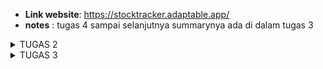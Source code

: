 - **Link website**: https://stocktracker.adaptable.app/
- **notes** : tugas 4 sampai selanjutnya summarynya ada di dalam tugas 3 
<details>
<summary> TUGAS 2</summary>
# 1. Jelaskan bagaimana cara kamu mengimplementasikan checklist di atas secara step-by-step (bukan hanya sekadar mengikuti tutorial).
- membuat direktori baru dapat menggunakan command prompt dengan mkdir / membuat folder langsung di laptop
- pada saat sudah cd ke directory StockTracker buat virtual environtment dengan menjalankan di command prompt
   python -m venv env
   env\Scripts\activate.bat
- menyiapkan dependencies , dengan membuat berkas requirements.txt dan menambahkan beberapa dependencies
- selanjutnya menjalankan virtual enviroment dengan mengawali perintah
   pip install -r requirements.txt
- buat proyek django dengan perintah 
   django-admin startproject StockTracker .
- menambahkan * di settings.py 
   ALLOWED_HOSTS = ["*"]
   menjalankan python manage.py runserver
- membuat repository github dengan nama Stock-Tracker dan menambahkan berkas .gitignore
- melakukan add , commit dan push 
- membuat deployment repository Stock-Tracker di Adaptable.io
- membuat aplikasi main dalam proyek Stock-Tracker , dengan menggunakan perintah 
   python manage.py startapp main
- merevisi code berikut di file settings.py
   INSTALLED_APPS = [
   ...,
   'main',
   ...
   ]
- Mengisi berkas HTML sesuai view yang diinginkan di butuhkan dengan membuat direktori baru bernama templates 
   dan mengisi file main.html
- mengubah berkas model sesuai di soal
- menjalankan perintah python manage.py makemigrations lalu python manage.py migrate
- mengintegrasikan komponen pada mvp dan memodifikasi templates
- mengonfigurasikan routing url dengan membuat berkas urls.py pada direktori main dan mengisi kode urls.py
- menambahkan unit test dengan mengisi berkas tests.py 
- mengisi readme sesuai dengan pertanyaan soal di vscode
- melakukan git add . , commit dan push

   

# 2. Buatlah bagan yang berisi request client ke web aplikasi berbasis Django beserta responnya dan jelaskan pada bagan tersebut kaitan antara urls.py, views.py, models.py, dan berkas html.
   
![Bagan request client](INGLES.jpg)

# 3. Jelaskan mengapa kita menggunakan virtual environment? Apakah kita tetap dapat membuat aplikasi web berbasis Django tanpa menggunakan virtual environment?

- **alasan mengapa menggunakan virtual environtment**
penggunaan virtual environtment bertujuan untuk mengisolasi dan mengelola dependensi pada proyek serta untuk menghindari konflik antara paket Python yang berbeda dalam proyek yang berbeda berikut beberapa alasannya yang lebih spesifik :
   - Isolasi Depedensi : hal ini bertujuan agar berbagai proyek memiliki kemungkinan untuk menggunakan versi paket 
     yang berbeda dan tidak diinginkan adanya konflik diantara mereka.
   - Kebersihan : dapat dengan mudah menghapus atau mengganti dependensi proyek tanpa mempengaruhi sistem python 
     secara general.
   - Kemudahan mengelolo proyek : hal ini karena dapan dengan mudah untuk membuat mengaktifkan, dan menonaktifkan 
     lingkungan virtual, sehingga proyek tetap teratur dan bersih.

- **membuat aplikasi tanpa django virtual environtment**
   - pembuatan aplikasi tanpa menggunakan vitual environtment dapat dilakukan namun bukan praktik yang disarankan karena ada negatif sidenya.Berikut adalah negatif sidenya yaitu keterbatasan izin, penggunaan lingkungan global, pengembangan yang masih sederhana

# 4. Jelaskan apakah itu MVC, MVT, MVVM dan perbedaan dari ketiganya.
   
## MVC ( Model-View-Controller)
### Pengertian 
   suatu model yang seringkali digunakan oleh para pengembang software
### Komponen
- **Model**
berisi logika bisnis dan status data yang ada di dalam aplikasi.komponen ini bertugas untuk mendapatkan dan memanipulasi data, berkomunikasi dengan kontroller, berinteraksi dengan database, terkadang memperbarui tampilan dari aplikasi yang dikembangkan.
- **View**
komponen ini berhubungan dengan antarmuka pengguna yang terdiri dari HTML/CSS.XML. Komponen ini berkomunikasi dengan pengontrol dan terkadang berinteraksi dengan model.Viw berkerja sama dengan controller untuk menciptakan tampilan dinamis pada aplikasi yang dikembangkan.Tugas lain dari komponen ini untuk menyajikan data yang sesuai untuk pengguna.
- **Controller**
suatu aktivitas/fragmen yang berfungsi sebagai komunikator antara view dan model. Komponen ini membutuhkan suatu input pengguna dari layanan view/REST.Setelah itu, Permintaan "Get Data" diproses dari model dan diteruskan ke view untuk ditampilkan ke pengguna.
- **Perbedaan**
Dalam MVC, Controller berperan sebagai perantara antara Model dan View. View dan Model tidak mengetahui satu sama lain. Ini adalah pola desain yang paling umum dalam pengembangan web tradisional.
![Bagan Model View Controller](image.png)

## MVT (Model-View-Template)
### Pengertian
memiliki kemiripan dengan Model-View-Controller (MVC), MVT memiliki beberapa perbedaan konseptual.
### Komponen
- **Model**
memiliki kemiripan dengan model dalam pola Model-View- Controller, bertanggungjawab untuk mengelola data aplikasi, termasuk struktur basis data, validasi data, dan operasi yang berkaitan dengan data.
- **View**
mirip dengan View dalam MVC, bertnggung jawab untuk menampilkan data kepada pengguna.
- **Template**
mengatur bagaimana data dari model disajikan dalam View.
- **Perbedaan**
MVT adalah pola desain yang lebih umum digunakan dalam kerangka kerja Django untuk pengembangan web    dengan bahasa pemrograman Python.Perbedaan utama adalah penggunaan Template sebagai pengganti Controller.

## MVVM (Model-View-ViewModel)
### Pengertian 
merupakan gabungan dari MVC dan MVP. MVVM awalnya digunakan di dalam windows Presentation Foundation  (WPF) dan Silverlight, yang secara resmi diumumkan pada tahun 2005 oleh John Grossman dalam sebuah posting blog tentang Avalon. Pola yang digunakan berdasarkan gabungan dari MVC dan MVP mencoba untuk lebih jelas dalam memisahkan pengembangan UI dari logika bisnis dan perilaku dalam aplikasi.
### Komponen 
- **Model**
Model yang digunakan mirip dengan model pada MVC, dimana model tersebut terdiri dari data dasar yang digunakan untuk menjalankan perangkat lunak.
- **View**
View digunakan sebagai antarmuka grafis antara pengguna dan pola desain, serta menampilkan output dari data yang telah diproses. View yang digunakan MVVM mirip dengan View yang digunakan dalam MVC.
- **ViewModel**
suatu abtraksi dari View, lalu di sisi yang lain, sebagai penyedia pembungkus data model untuk ditautkan. ViewModel terdiri dari Model yang diubah menjadi View, dan berisi perintah yang dapat digunakan oleh View untuk mempengaruhi Model.
- **Perbedaan** 
MVVM memisahkan tugas Controller dalam MVX dengan menggunakan ViewModel. Hal ini lebih umum digunakan dalam pengembangan aplikasi berbasis antarmuka pengguna (UI), seperti aplikasi mobile atau desktop, dan membantu memisahkan logika bisnis dari tampilan degan lebih baik.


### Kesimpulan
Perbedaan utama antara ketiganya adalah bagaimana masing masing model mengatur aliran data dan tindakan dalam aplikasi.
</details> 

<details>
<summary> TUGAS 3</summary>

# 1. Apa perbedaan antara form POST dan form GET dalam Django?
## Metode Pengiriman Data
- **Form POST**
Data dikirim sebagai bagian dari tubuh permintaan HTTP. Data ini tidak terlihat dalam URL dan biasanya digunakan untuk mengirim data sensitif seperti kata sandi atau data yang panjang.
- **Form GET**
Data dikirimkan sebagai parameter yang terlihat dalam URL.Ini biasanya digunakan untuk mengambil data dari server dengan cara yang bersifat idempoten.
## Tampilan data pada URL
- **Form POST**
Data tidak terlihat pada URL sehingga lebih aman dan tidak terbaca oleh pengguna yang melihat histori peramban atau log server.
- **Form GET**
Data terlihat pada URL dan dapat terlihat oleh siapa saja yang melihat URL.
## Jumlah data yang bisa dikirim
- **Form POST**
Dapat mengirimkan jumlah data yang lebih besar deng form POST karena data dikirim sebagai bagian dari tubuh permintaan HTTP.
- **Form GET**
Terdapat batasan pada jumlah data yang dapat dikirimkan dengn form GET karena data harus ditambahkan ke dalam URL. 
## Keamanan
- **Form POST**
Lebih aman untuk mengirim data sensitif karena data tidak terlihat pada URL dan tidak terjadi pencurian data melalui URL
- **Form GET**
Lebih tidak aman untuk data sensitif karena data terlihat pada URL dan dapat dengan mudah diakses oleh pihak ketiga


# 2. Apa perbedaan utama antara XML, JSON, dan HTML dalam konteks pengiriman data?
## Struktur dan Notasi
- **XML**
memiliki sintaks yang lebih kaku dan kompleks dibandingkan JSON dan HTML. XML biasanya digunakan untuk pertukaran data yang terstruktur dengan tipe data yang didefinisikan sendiri.
- **JSON**
memiliki format yang lebih ringan dan mudah dibaca dengan menggunakan pasangan nama/kunci dan nilai.
- **HTML**
Bahasa markup khusus untuk membuat dokumen web dan digunakan untuk merancang tampilan serta struktur web, bukan untuk pertukaran data mentah
## Tujuan Utama
- **XML**
Digunakan untuk pertukaran data terstruktur yang kompleks antara sistem yang berbeda.
- **JSON**
Digunakan untuk pertukaran data ringan, terutama dalam konteks pengembangan web dan API.
- **HTML**
Digunakan untuk membuat tampilan halaman web dan mengatur tampilan konten.
## Flexibility
- **XML**
Lebih fleksibel dalam hal mendefinisikan struktur data yang kustom. Anda dapat membuat skema XML sesuai dengan kebutuhan Anda.
- **JSON**
Lebih sederhana dalam hal struktur dan lebih cocok untuk data yang berurutan atau hirarkis, seperti daftar atau objek bersarang.
- **HTML**
Lebih terbatas pada tampilan halaman web, dengan struktur yang telah ditentukan seperti elemen <div>, <p>, atau <table>.
## Mendukung tipe data
- **XML**
Dukungan yang lebih baik untuk tipe data yang kompleks melalui skema XML.
- **JSON**
Mendukung tipe data yang sederhana seperti string, angka, boolean, array dan objek.
- **HTML**
Tidak dirancang untuk menyimpan data dalam tipe data yang berarti karena digunakan untuk merancang tampilan web.

# 3. Mengapa JSON sering digunakan dalam pertukaran data antara aplikasi web modern?
- Memiliki format yang ringan dan mudah dibaca oleh manusia dengan cara menggabungkan pasangan nama/kunci dan nilai yang sederhana dalam struktur yang intuitif.
- sangat mudah di integrasikan denga kode JavaScript.
- Dapat dengan mudha mengonversi data JSON kedalam objek atau struktur data yang sesuai degan bahasa pemrograman yang digunakan server atau klien.
- memiliki format terbuka dan tidak memiliki ketergantungan pada platform tertentu.
- mendukung tipe data yang umum digunakan.
- JSON dapat digunakan untuk mengirim berbagai jenis konten
- Dapat digunakan untuk mengirim data dari server ke klien begitupun sebaliknya.
- memiliki format yang cocok untuk digunakan dalam API REST.
# 4. Jelaskan bagaimana cara kamu mengimplementasikan checklist di atas secara step-by-step (bukan hanya sekadar mengikuti tutorial).
- Menjalankan virtual environtment
- mengubah path pada StockTracker di file urls.py menjadi 
urlpatterns = [
path('', include('main.urls')),
path('admin/', admin.site.urls),
]
- membuat folder templates dan membuat file base.html dan di isi
- mengubah 'DIRS': [BASE_DIR / 'templates'], pada subdirektori stocktracker di setting.py
- membuat berkas baru degan nama forms.py dan menyesuaikan strukturnya
- pada berkas views.py di folder main import 
from django.http import HttpResponseRedirect
from main.forms import ProductForm
from django.urls import reverse

dan menambah fungsi create_product yang menerima parameter request
- mengubah fungsi show_main pada berkas views.py dengan menambahkan products = Product.objects.all() dan 'products': products di dalam context pada fungsi 
- menambahkan import fungsi create product pada urls.py di folder main
- menambahkan path url ke urlpatterns pada urls.py di main
- buat berkas baru create_product.html pada direktori main/templates dan mengisi kode sesuai dengan keinginan soal
- menambahkan kode {% block content %} pada main.html
- mengembalikan data dalam bentuk xml dengan mengimport httpResponse dan Serialize pada views.py dan membuat fungsi sho_xml dengan parameter request dan menambahkan return function
- mengimport fungsi yang sudah di buat pada urls.py di folder main dan menambahkan path url kedalam urlpatterns
- mengembalikan data dalam bentuk json dengn membuat fungsi show_json yang menerima parameter request en menyimpan variabel di data , setelah otu tambahkan return function berupa httpResponse dan mengimport show_json pada urls.py di folder main , setelah itu path juga ditambahkan
- mengembalikan data berdasarkan id dalam bentuk XML dan JSON dengan cara membuat fungsi show_xml_by_id dan show_json_by_id pafa views.py di folder main , setelah itu membuat variabel fungsi dengan menyimpan hasil query dengan id tertentu. setelah itu menambahkan return function berupa HttpResponse yang berisi padara data hasil query yang sudah diserialisasi dan parameter content_type dengan value "application/xml" (untuk format XML) atau "application/json" (untuk format JSON).
- mengimport fungsi yang tadi di buat di file urls.py pada folder main dan menambahkan path url ke dalam urlpatterns.
- melakukan deployment
# 5. Mengakses kelima URL di poin 2 menggunakan Postman, membuat screenshot dari hasil akses URL pada Postman, dan menambahkannya ke dalam README.md.
![json-id hasil akses](json-id.jpeg)
![json hasil akses](json.jpeg)
![xml-id hasil akses](xml-id.jpeg)
![xml hasil akses](xml.jpeg)
![localhost hasil akses](localhost.jpeg)
</details> 

<details>
<summary> TUGAS 4 </summary>

# 1. Apa itu Django UserCreationForm, dan jelaskan apa kelebihan dan kekurangannya?
## Pengertian 
- form ini digunakan untuk membuat formulir pendaftan atau registrasi pengguna dalam aplikasi web yang dibangun dengan Django. Form ini telah disertakan dalam modul "django.contrib.auth.forms" dan dirancang khusus untuk membuat pengguna baru dengan informasi seperti username, password, dan email. Dengan menggunakan "UserCreationForm" , kita dapat mengintegrasikan sistem otentikasi pengguna yang kuat dan aman ke dalam aplikasi web tanpa harus menulis kode pendaftaran pengguna dari awal
## Kelebihan :
- **Sederhana dan cepat**
Mudah digunakan tanpa penulisan kode pendaftaran manual.
- **keamanan Terintegrasi**
Menerapkan keamanan otentikasi dan proteksi sesi bawaan Django.
- **kustomisasi mudah**
Biisa disesuaikan dengan tambahan bidang atau validasi khusus.
## Kekurangan :
- **Tidak sesuai semua kasus**
Tidak cocok untuk aplikasi dengan pendaftaran kustom atau kompleks.
- **Terbatas dalam Fungsi**
Fokus pada informasi dasar pengguna seperti username dan kata sandi.
- **Tampilan mungkin perlu disesuaikan**
Tampilan default mungkin tidak sesuai dengan aplikasi.
# 2. Apa perbedaan antara autentikasi dan otorisasi dalam konteks Django, dan mengapa keduanya penting?
- **Autentikasi**
- Proses verifikasi identitas pengguna
- Langkah pertama yang harus diambil oleh aplikasi web saat pengguna mencoba masuk. Ini memastikan bahwa hanya pengguna yang sah yang memiliki akses ke akun dan data mereka.
- Django menyediakan sistem autentikasi bawaan yang dapat digunakan untuk mengelola otentikasi pengguna dengan aman, termasuk manajemen sesi, penyimpanan kata sandi yang di-hash, dan fitur keamanan lainnya.  
- **Otorisasi**
- Proses menentukan apa yang dapat dilakukan pengguna setelah mereka berhasil diautentikasi
- Otorisasi memastikan bahwa pengguna hanya dapat mengakses sumber daya atau fungsi yang sesuai dengan peran atau izin mereka dalam sistem.
- Django menyediakan sistem otorisasi yang memungkinkan anda untuk mengatur peran penting pengguna dan mengontrol akses mereka ke tampilan atau objek dalam aplikasi anda.
- **Mengapa keduanya penting**
- melindungi akun dan mengatur akses.
- mengendalikan akses data berdasarkan peran.
- mematuhi regulasi privasi
- mengelola izin pengguna agar lebih efisien
# 3. Apa itu cookies dalam konteks aplikasi web, dan bagaimana Django menggunakan cookies untuk mengelola data sesi pengguna?
- **pengertian**
Sepotong data kecil yang disimpan di sisi klien saat pengguna berinteraksi dengan sebuah situs web. Cookies digunakan untuk menyimpan informasi tertentu yang dapat diakses oleh server web saat pengguna kembali ke situs tersebut. Hal ini memungkinkan pengembang web untuk melacak informasi seperti preferensi pengguna, status login , dan data sesi.
- **cara Django menggunakan cookies untuk mengelola sesi pengguna**
- Aktifkan sistem sesi : mengaktifkan sistem sesi dalam berkas settings.py 
- Penyimpanan Data Sesi : Saat pengguna berinteraksi dengan aplikasi sehingga dapat menyimpan data sesi pengguna dengan mengaitkannya dengan kunci tertentu dalam objek sesi Django.
- Penyimpanan dalam Cookie : setelah mengonfirmasi penyimpanan sesi sebagai cookie, Django akan secara otomatis mengambil data sesi yang sesuai dan mengirimannya sebagai cookie ke peramban pengguna . Cookie sering berisi ID sesi yang digunakan oleh Django untuk mengidentifikasi sesi pengguna.
- Mengambil Data Sesuai Kunci : Setiap kali pengguna mengirimkan permintaan berikutnya , cookie yang mengandung ID sesi akan dikirimkan ke server Django. Django akan menggunakan ID sesi ini untuk mengambil data sesi yang sesuai dan membuatnya tersedia dalam tampilan dan logika aplikasi anda.
- Menggunakan Data Sesuai kebutuhan : dengan menggunakan data sesi ini unutk mengelola status login, menyimpanan preferensi pengguna, atau menyimpan informasi penting lainnya selama sesi pengguna berlangsung
# 4. Apakah penggunaan cookies aman secara default dalam pengembangan web, atau apakah ada risiko potensial yang harus diwaspadai?
keamanan penggunaan cookies tergantung pada bagaimana kita mengimplementasikan dan apa yang di simpan dalam cookies.
**Risiko potensial yang perlu harus diwaspai**
- Pencurian Data
Cookies adalah data yang disimpan di sisi klien ( Browser pengguna). Jika menyimpan data sensitif, seperti token otentikasi atau kata sandi yang tidak di-hash dengan benar, maka ada risiko penjurian data jika cookies diretas atau dicuri.
- Man-in-the-Middle Attacks
Jika koneksi antara pengguna dan server tidak dienkripsi dengan baik, cookies dapat rentan terhadap serangan man-in-the-middle. Penyerang dapat mencuri cookies saat data dikirimkan antara pengguna dan server.
- Cookie Spoofing 
Penyerang dapat mencoba memanipulasi atau meretas cookies untuk mengakses akun pengguna tanpa izin.
- Cross-Site Scripting (XSS)
Jika aplikasi anda rentan terhadap serangan XSS, penyerang dapat mencuri cookies pengguna atau menjalankan kode berbahaya di browser pengguna.
# 5. Jelaskan bagaimana cara kamu mengimplementasikan checklist di atas secara step-by-step (bukan hanya sekadar mengikuti tutorial).
**Membuat Fungsi dan Form Register**
- membuat virtual environtment , lalu membuat fungsi register di views.py pada subdirektori main
- menambahkan redirect , UserCreationForm, messages
- membuat dan mengisi regiter.html pada folder main/templates
- mengimport fungsi urls.py pada subdirektori main dan menambahkan path url ke urlspatterns
**Membuat Fungsi Login**
- membuat fungsi dengan nama login_user yang menerima paraemeter user di views.py pada subdirektori main dan menambahkan import authenticate dan login
- membuat dan mengisi berkas login.html pada folder main/templates
- mengimport  fungsi login_user di urls.py pada subdirektori main dan tambahkan path url ke urlpatterns
**Membuat Fungsi Logout**
- membuat dengan nama logout_user dengan parameter request di views.py pada subdirektori main dan menambahkan import di logout
- menambahkan <a href="{% url 'main:logout' %}"> setelah add new product main.html di folder main/templates
- mengimport fungsi logout_user urls.py main , path url urlpatterns
**Meretstriksi akses halaman main**
- menambahkan import login required di file views.py pada subdirektori main
- menambahkan kode @login_required(login_url='/login')  diatas fungsi show_main
**Menggunakan data dari cookies**
- mengimport HttpResponseRedirect, reverse, dan datetime di file views.py di subdirektori main.
- merevisi fungsi login user dan logout user
- menambah kode 'last_login': request.COOKIES['last_login'] di variabel context
- <h5>Sesi terakhir login: {{ last_login }}</h5> di main.html
**Menghubungkan Model Product dengan user**
- mengimpor user pada models.py subdirektori main
-  menambahkan model product  user = models.ForeignKey(User, on_delete=models.CASCADE)
-  merevisi code pada fungsi create_product di file views.py di subdirektori main dan merevisi fungsi show_main
-  melakukan python manage.py makemigrations dan python manage.py migrate
- menambahkan 2 user dan 3 product
</details> 

<details>
<summary> TUGAS 5 </summary>

# Jelaskan manfaat dari setiap element selector dan kapan waktu yang tepat untuk menggunakannya.
- **Universal Selector (*)** 
Menggambarkan semua elemen dalam halaman HTML. Sebaiknya digunakan dengan sangat hati-hati, karena dapat memengaruhi semua elemen di halaman. Umumnya digunakan untuk menetapkan properti default di seluruh halaman.
- **Type Selector (element)**
Menggambarkan semua elemen dengan jenis tertentu. Cocok digunakan ketika kita ingin menerapkan gaya tertentu pada semua elemen dari jenis yang sama (misalnya, semua <h1>).
- **Class Selector (.class)**
Menggambarkan elemen yang memiliki atribut class tertentu. Berguna untuk menetapkan gaya pada beberapa elemen yang memiliki class yang sama.
- **ID Selector (#id)**
Menggambarkan elemen dengan atribut id tertentu dan Harus digunakan dengan unik, karena id harus unik dalam satu halaman dan harus cocok untuk menargetkan elemen tertentu.
- **Descendant Selector (ancestor descendant)**
Menggambarkan elemen yang merupakan turunan dari elemen lain. Berguna untuk menetapkan gaya kepada elemen dalam konteks tertentu.
- **Child Selector (parent > child)**
Menggambarkan elemen yang adalah anak langsung dari elemen lain. Berguna untuk menargetkan elemen yang merupakan anak langsung dari elemen tertentu.

# Jelaskan HTML5 Tag yang kamu ketahui.
- **<header>**
Digunakan untuk menentukan bagian atas (header) dari sebuah dokumen atau bagian dari sebuah halaman web.
- **<nav>** 
Menggambarkan bagian navigasi dari sebuah halaman web.
- **<main>**
Menandakan konten utama dalam sebuah halaman web.
- **<section>**
Digunakan untuk mengelompokkan konten yang terkait dalam sebuah halaman.
- **<article>**
Menggambarkan konten independen yang dapat berdiri sendiri, seperti artikel berita.
- **<aside>**
Menggambarkan konten yang terkait dengan konten sekitarnya, seperti sidebar.
- **<footer>**
Digunakan untuk menentukan bagian bawah (footer) dari sebuah dokumen atau bagian dari sebuah halaman web.

# Jelaskan perbedaan antara margin dan padding.
- **Margin**
Margin adalah ruang di sekitar elemen HTML. Hal ini, menciptakan jarak antara elemen dan elemen lain di luarnya sehingga tidak memiliki warna latar belakang dan biasanya digunakan untuk mengatur jarak antara elemen-elemen.
- **Padding**
Padding adalah ruang di dalam elemen HTML, antara batas elemen dan kontennya sendiri dan Padding biasanya memiliki warna latar belakang yang sama dengan elemen itu sendiri sehingga digunakan untuk mengatur jarak antara konten dan batas elemen.

# Jelaskan perbedaan antara framework CSS Tailwind dan Bootstrap. Kapan sebaiknya kita menggunakan Bootstrap daripada Tailwind, dan sebaliknya? 

## Perbedaan antara CSS Framework Tailwind dan Bootstrap

**Tailwind CSS**

- Pendekatan utility-first, yang berarti kita dapat membangun tampilan dengan menggabungkan kelas-kelas utilitas yang telah ada.
- Fleksibel dan memungkinkan penyesuaian yang tinggi.
- Tidak memiliki desain visual bawaan, memberikan kebebasan lebih besar dalam desain.
- Cocok untuk proyek-proyek yang membutuhkan desain yang sangat kustom dan kecil dalam hal ukuran file CSS.

**Bootstrap**

- Lebih memiliki desain visual bawaan dengan gaya UI yang sudah ditentukan.
- Memiliki komponen-komponen UI yang siap digunakan.
- Cocok untuk proyek dengan waktu pengembangan yang singkat dan memerlukan desain yang konsisten.
- Lebih mudah digunakan bagi pengembang pemula.

## Kapan Menggunakan Bootstrap atau Tailwind
- **Gunakan Bootstrap** jika ingin cepat membangun situs dengan desain yang konsisten dan tidak memiliki banyak waktu untuk menyesuaikan tampilan.
- **Gunakan Tailwind CSS** jika ingin memiliki tingkat kontrol yang tinggi atas desain dan siap untuk menghabiskan waktu lebih dalam menyesuaikan tampilan yan di inginan. hal ini, Cocok untuk proyek-proyek yang membutuhkan desain yang sangat kustom.

## jelaskan bagaimana kamu mengimplementasikan checklist
- Pahami templat HTML yang sudah ada. dengan membagi ke beberapa bagian div
- gunakan CSS biasa untuk customisasi sederhana dan gunakan Bootstrap untuk membuat navbar dan card
- Kustomisasi halaman login dan register dengan elemen-elemen Bootstrap seperti form dan tombol.
- Kustomisasi halaman daftar inventori dengan Cards dari Bootstrap untuk tampilan yang lebih menarik.
- Sesuaikan warna, gaya, dan responsivitas desain sesuai dengan tema yang saya pilih .
- mengecheck hasil pada local host

</details>

<details>
<summary>Tugas 6</summary>

# Jelaskan perbedaan antara asynchronous programming dengan synchronous programming.

**Synchoronous Programming**
- Secara pengertian synchronous programming adalah paradigma pemrograman dimana tugas-tugas dieksekusi satu per satu dalam urutan yang ditentukan.Hal ini menjelaskan bahwa suatu tugas harus menunggu hingga tugas sebelumnya selesai sebelum bisa dieksekusi sehingga program akan berjalan secara berurutan dan dapat memblokir eksekusi program jika ada operasi yang memakan waktu.
**Asynchronous Programming**
- Secara pengertian Asynchronous programming adalah paradigma pemrograman dimana tugas - tugas dapat dieksekusi tanpa harus menunggu tugas sebelumnya selesai sehingga memungkinkan program untuk terus berjalan tanpa terblokir oleh operasi yang memakan waktu. Pemrograman asinkron juga sering digunakan untuk menangani tugas tugas seperti I/O, jaringan, atau permintaan HTTP yang mungkin memerlukan waktu yang lama untuk menyelesaikannya.

# Dalam penerapan JavaScript dan AJAX, terdapat penerapan paradigma event-driven programming. Jelaskan maksud dari paradigma tersebut dan sebutkan salah satu contoh penerapannya pada tugas ini.

Paradigma event-driven programming adalah pendekatan pemrograman dimana program merespon peristiwa yang terjadi seperti interaksi pengguna , input data , atau perubahan keadaan tertentu. Dalam javaScrpit dan AJAX, hal ini mengacu pada penggunaan ecent listeners untuk menanggapi peristiwa seperti klik mouse, pengiriman formulir , atau permintaan data dari server.Contohnya, jika kita memiliki tombol yang dapat membuka sebuah modal dengan form untuk menambahkan item dalam suatu html , kita dapat menambahkan event listener untuk mengirimkan data ke server ketika tombol tersebut di klik.
# Jelaskan penerapan asynchronous programming pada AJAX.

Ajax (Asynchronous JavaSript and XML) secara eksplisit menggunakan pemrograman asinkron. ketika kita melakukan permintaan HTTP ke server menggunakan AJAX, kita tiharus menunggu respons dari server sebelum melanjutkan dengan eksekusi program. Sebaliknya, kita dapat menentukan callback function yang akan dipanggil ketika respons dari server tiba. Hal ini memungkinkan tampilan web kita tetap responsif sambil menunggu data dari server.

# Pada PBP kali ini, penerapan AJAX dilakukan dengan menggunakan Fetch API daripada library jQuery. Bandingkanlah kedua teknologi tersebut dan tuliskan pendapat kamu teknologi manakah yang lebih baik untuk digunakan.
- **Fetch API**
Fetch API adalh API bawaan dari JavaSript yang digunakan untuk melakukan permintaan HTTP asinkron. Hal ini adalah pendekatan modern yang lebih ringan dan lebih fleksibel daripada jQuery. Fetch API memiliki dukungan untuk Promise, yang membuat penanganan error dan chaining lebih mudah dipahami sehingga hal ini lebih cocok untuk proyek-proyek yang lebih baru dan berfokus pada performa.
- **JQuery**
JQuery merupakan library JavaSript yang telah ada sejak lama dan menyediakan fungsi-gungsi yang mudah digunakan untuk berinteraksi dengan DOM dan melakukan AJAX. Namun, jQuery memiliki ukuran yang lebih besar dan mungkin berlebihan jika kita hanya memerlukan untuk AJAX. Seiring berjalannya waktu, penggunaan jQuery telah menurun karena pengembangan standar JavaSript telah berkembang.

Oleh karena itu , menurut saya untuk memulai proyek baru sebaiknya menggunakan Fetch API atau teknologi modern lainnya daripada jQuery, karena hal ini akan mengurangi kebutuhan akan dependensi eksternal dan meningkatkan performa suatu aplikasi.

# Jelaskan bagaimana cara kamu mengimplementasikan checklist di atas secara step-by-step (bukan hanya sekadar mengikuti tutorial).
1. membuat fungsi untuk mengembalikan data JSON
   def get_product_json(request):
    product_item = Product.objects.all()
    return HttpResponse(serializers.serialize('json', product_item))
2. membuat fungsi menambahkan produk dengan AJAX
3. menambahkan routing untuk fungsi get_product_json dan add_product_ajax
4. menampilkan data product dengan Fetch API
   <div id="product_table"></div>
   <script>
    async function getProducts() {
        return fetch("{% url 'main:get_product_json' %}").then((res) => res.json())
    }
   </script>
5. membuat fungsi pada AJAX product dan menambahkan modal di sebagai card dilengkapi dengan ajax add product , increment product , decrement , remove 
   <script>
      async function getProducts() {
         return fetch("{% url 'main:get_product_json' %}").then((res) => res.json())
      }

      async function refreshProducts() {
         document.getElementById("product_table").innerHTML = ""
         const products = await getProducts()
         let htmlString = `<div class="card-container">`
         products.forEach((item, index) => {
               htmlString += `\n
               <div class="card" style="width: 22rem; padding:1%;margin-left: 30px; padding-left:10 px padding-bottom:10px; padding-right: 10px ;">
                  <div class="card-body ">
                     <h5 class="card-title">${ item.fields.name }</h5>
                     <p class="card-text">
                           <table>
                              <tr class="add-colortext">
                                 <td>Price</td>
                                 <td>${ item.fields.price }</td>
                              </tr>
                              <tr class="add-colortext">
                                 <td>Amount</td>
                                 <td>${ item.fields.amount }</td>
                              </tr>
                              <tr class="add-colortext">
                                 <td>Description</td>
                                 <td>${ item.fields.description }</td>
                              </tr>
                              <tr class="add-colortext">
                                 <td>Date Added</td>
                                 <td>${ item.fields.date_added }</td>
                              </tr>
                           </table>
                           <table>
                              <tr class="add-colortext">
                                 <td>
                                       <form action="add_product/${item.pk}/" method="post">
                                          {% csrf_token %}
                                          <button class="font-bold py-1 px-4 rounded edit-button border-0"
                                             style="color: rgb(0, 0, 0); font-weight: bolder; align-items: center" type="submit"
                                             name="Tambah" style="padding: 10px 20px;" onclick="incrementAmount(${item.pk})">
                                             +
                                          </button>
                                       </form>
                                 </td>
                                 <td>
                                       <form action="decrement_product/${item.pk}/" method="post">
                                          {% csrf_token %}
                                          <button class="font-bold py-1 px-4 rounded edit-button border-0"
                                             style="color: rgb(0, 0, 0); font-weight: bolder; align-items: center" type="submit"
                                             name="Kurang" style="padding: 10px 20px;" onclick="decrementAmount(${item.pk})">
                                             -
                                          </button>
                                       </form>
                                 </td>
                                 <td>
                                       <form action="remove_product/${item.pk}/" method="post">
                                          {% csrf_token %}
                                          <button class="font-bold py-1 px-4 rounded edit-button border-0"
                                             style="color: red; align-items: center" type="submit" name="Hapus" class="edit-button"
                                             style="padding: 10px 20px;" onclick="deleteProduct(${item.pk})">
                                             delete
                                          </button>
                                       </form>
                                 </td>
                                 <td>
                                       <a href="edit-product/${item.pk}">
                                          <button class="font-bold py-1 px-4 rounded edit-button border-0" style="padding: 10px 20px;">
                                             Edit
                                          </button>
                                       </a>    
                                 </td>
                              </tr>
                           </table>
                     </p>
                  </div>
               </div>` 
         })
         
         document.getElementById("product_table").innerHTML = htmlString
      }

      async function incrementAmount(id) {
         const response = await fetch(`/increment-amount/${id}`);
         refreshProducts();
      }

      async function decrementAmount(id) {
         const response = await fetch(`/decrement-amount/${id}`);
         refreshProducts();
      }
      async function deleteProduct(id) {
      const response = await fetch(`/delete-amount/${id}`);
         refreshProducts();
      }

      refreshProducts()

      function addProduct() {
         fetch("{% url 'main:add_product_ajax' %}", {
               method: "POST",
               body: new FormData(document.querySelector('#form'))
         }).then(refreshProducts)

         document.getElementById("form").reset()
         return false
      }

      document.getElementById("button_add").onclick = addProduct
   </script>

</details>



